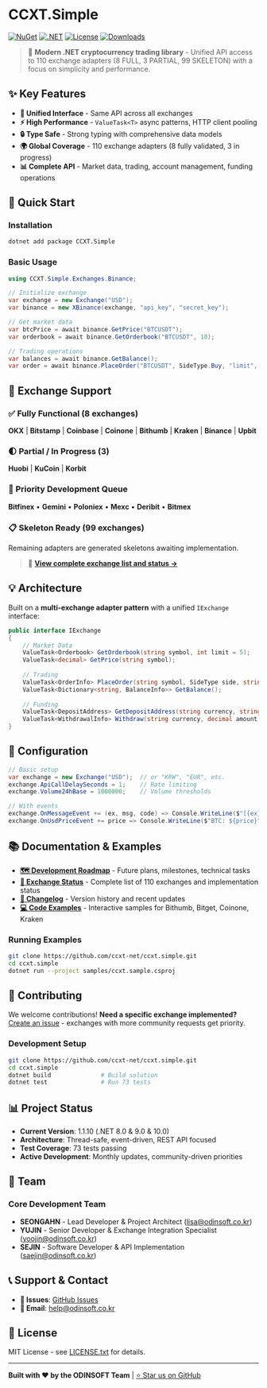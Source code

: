 # CCXT.Simple

[![NuGet](https://img.shields.io/nuget/v/CCXT.Simple.svg)](https://www.nuget.org/packages/CCXT.Simple/)
[![.NET](https://img.shields.io/badge/.NET-8.0%20%7C%209.0-blue.svg)](https://dotnet.microsoft.com/)
[![License](https://img.shields.io/badge/license-MIT-blue.svg)](LICENSE.txt)
[![Downloads](https://img.shields.io/nuget/dt/CCXT.Simple.svg)](https://www.nuget.org/packages/CCXT.Simple/)

> 🚀 **Modern .NET cryptocurrency trading library** - Unified API access to 110 exchange adapters (8 FULL, 3 PARTIAL, 99 SKELETON) with a focus on simplicity and performance.

## ✨ Key Features

- **🎯 Unified Interface** - Same API across all exchanges
- **⚡ High Performance** - `ValueTask<T>` async patterns, HTTP client pooling
- **🔒 Type Safe** - Strong typing with comprehensive data models
- **🌍 Global Coverage** - 110 exchange adapters (8 fully validated, 3 in progress)
- **📊 Complete API** - Market data, trading, account management, funding operations

## 🚀 Quick Start

### Installation
```bash
dotnet add package CCXT.Simple
```

### Basic Usage
```csharp
using CCXT.Simple.Exchanges.Binance;

// Initialize exchange
var exchange = new Exchange("USD");
var binance = new XBinance(exchange, "api_key", "secret_key");

// Get market data
var btcPrice = await binance.GetPrice("BTCUSDT");
var orderbook = await binance.GetOrderbook("BTCUSDT", 10);

// Trading operations
var balances = await binance.GetBalance();
var order = await binance.PlaceOrder("BTCUSDT", SideType.Buy, "limit", 0.001m, 50000m);
```

## 🏢 Exchange Support

### ✅ Fully Functional (8 exchanges)
**OKX** | **Bitstamp** | **Coinbase** | **Coinone** | **Bithumb** | **Kraken** | **Binance** | **Upbit**

### 🌓 Partial / In Progress (3)
**Huobi** | **KuCoin** | **Korbit**

### 🚧 Priority Development Queue
**Bitfinex** • **Gemini** • **Poloniex** • **Mexc** • **Deribit** • **Bitmex**

### 📋 Skeleton Ready (99 exchanges)
Remaining adapters are generated skeletons awaiting implementation.

> 📖 **[View complete exchange list and status →](docs/EXCHANGES.md)**


## 💡 Architecture

Built on a **multi-exchange adapter pattern** with a unified `IExchange` interface:

```csharp
public interface IExchange
{
    // Market Data
    ValueTask<Orderbook> GetOrderbook(string symbol, int limit = 5);
    ValueTask<decimal> GetPrice(string symbol);
    
    // Trading
    ValueTask<OrderInfo> PlaceOrder(string symbol, SideType side, string orderType, decimal amount, decimal? price = null);
    ValueTask<Dictionary<string, BalanceInfo>> GetBalance();
    
    // Funding
    ValueTask<DepositAddress> GetDepositAddress(string currency, string network = null);
    ValueTask<WithdrawalInfo> Withdraw(string currency, decimal amount, string address);
}
```

## 🔧 Configuration

```csharp
// Basic setup
var exchange = new Exchange("USD");  // or "KRW", "EUR", etc.
exchange.ApiCallDelaySeconds = 1;    // Rate limiting
exchange.Volume24hBase = 1000000;    // Volume thresholds

// With events
exchange.OnMessageEvent += (ex, msg, code) => Console.WriteLine($"[{ex}] {msg}");
exchange.OnUsdPriceEvent += price => Console.WriteLine($"BTC: ${price}");
```

## 📚 Documentation & Examples

- **[🗺️ Development Roadmap](docs/ROADMAP.md)** - Future plans, milestones, technical tasks
- **[🏢 Exchange Status](docs/EXCHANGES.md)** - Complete list of 110 exchanges and implementation status  
- **[📝 Changelog](docs/CHANGELOG.md)** - Version history and recent updates
- **[💻 Code Examples](samples/)** - Interactive samples for Bithumb, Bitget, Coinone, Kraken

### Running Examples
```bash
git clone https://github.com/ccxt-net/ccxt.simple.git
cd ccxt.simple
dotnet run --project samples/ccxt.sample.csproj
```

## 🤝 Contributing

We welcome contributions! **Need a specific exchange implemented?** [Create an issue](https://github.com/ccxt-net/ccxt.simple/issues/new) - exchanges with more community requests get priority.

### Development Setup
```bash
git clone https://github.com/ccxt-net/ccxt.simple.git
cd ccxt.simple
dotnet build              # Build solution  
dotnet test               # Run 73 tests
```

## 📊 Project Status

- **Current Version**: 1.1.10 (.NET 8.0 & 9.0 & 10.0)
- **Architecture**: Thread-safe, event-driven, REST API focused
- **Test Coverage**: 73 tests passing
- **Active Development**: Monthly updates, community-driven priorities

## 👥 Team

### **Core Development Team**
- **SEONGAHN** - Lead Developer & Project Architect ([lisa@odinsoft.co.kr](mailto:lisa@odinsoft.co.kr))
- **YUJIN** - Senior Developer & Exchange Integration Specialist ([yoojin@odinsoft.co.kr](mailto:yoojin@odinsoft.co.kr))
- **SEJIN** - Software Developer & API Implementation ([saejin@odinsoft.co.kr](mailto:saejin@odinsoft.co.kr))

## 📞 Support & Contact

- **🐛 Issues**: [GitHub Issues](https://github.com/ccxt-net/ccxt.simple/issues)
- **📧 Email**: help@odinsoft.co.kr

## 📄 License

MIT License - see [LICENSE.txt](LICENSE.txt) for details.

---

**Built with ❤️ by the ODINSOFT Team** | [⭐ Star us on GitHub](https://github.com/ccxt-net/ccxt.simple)